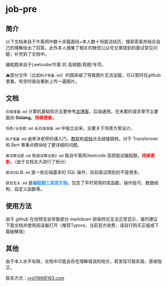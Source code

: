 # job-pre

## 简介

以下文档来自于牛客网中数十余篇面经+本人数十场面试经历，搜索答案并结合自己的理解给出了回答。此外本人搜集了相关的微信公众号文章提到的面试常见问题，补充到了文档中。

编程题来自于Leetcode/牛客 的 高频题/真题/专项。

⚠️部分文件（比如`NLP准备.md`）的图床崩了导致图片无法加载，可以暂时在github里看。有空时我会重新上传一遍图片。



## 文档

`后端准备.md` 计算机基础知识主要参考[此博客](https://www.xiaolincoding.com/)，后端通用。在末尾的语言章节主要面向 **Golang**。<font color=red>**持续更新**</font>。

`场景/业务题.md` 从`后端准备.md` 中独立出来，主要关于场景方案设计。

`NLP准备.md` 由李沐老师的课入门，[教程](https://zh-v2.d2l.ai/chapter_preface/index.html)和[视频](https://space.bilibili.com/1567748478?spm_id_from=333.337.0.0)点击链接跳转。对于 Transformer 和 Bert 等重点模块给了更详细的问题。

`面试算法题.md` 和`面试算法题2.md` 取自牛客网/leetcode 高频面试编程题。<font color=red>**持续更新**</font>。（由于文档太大进行了拆分）

`面试SQL题.md` 是一些后端基本的 SQL 操作，目前面试用到的不是很多。

`题目无关.md` 是<font color=dodgerblue>**编程题工具型文档**</font>。包含了平时常用的库函数、操作技巧、数据结构、自定义函数等。



## 使用方法

由于 github 在线预览会导致部分 markdown 排版样式无法正常显示，强烈建议下载文档并使用阅读器打开（推荐Typora，当前官方收费，请自行购买正版或下载破解版）



## 其他

由于本人水平有限，文档中可能会存在理解错误的地方，若发现可联系我，感谢指正。

联系方式：yrp1199@163.com
